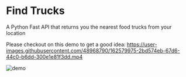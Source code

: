 # Find Trucks
A Python Fast API that returns you the nearest food trucks from your location

Please checkout on this demo to get a good idea:
https://user-images.githubusercontent.com/48968790/162579975-2bd574eb-67d6-44c0-b6dd-300e1e81f3dd.mp4

![demo](https://user-images.githubusercontent.com/48968790/162579799-656f699c-2058-4b55-b38b-2fa2f96fceec.gif)
